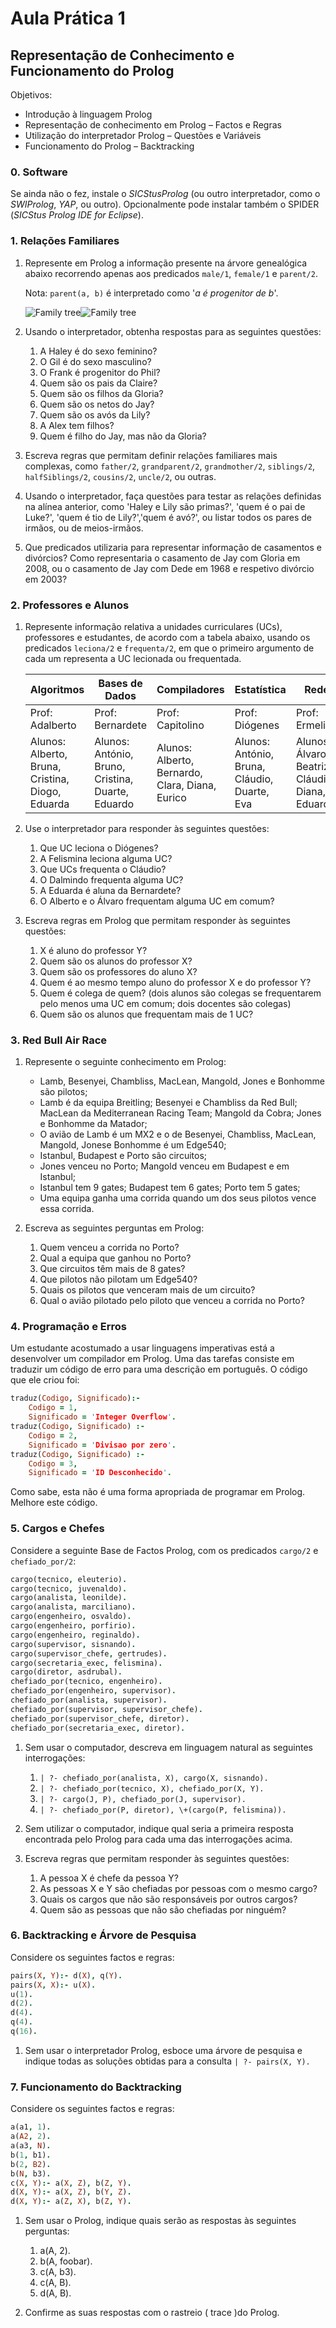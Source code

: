 # Aula Prática 1

## Representação de Conhecimento e Funcionamento do Prolog

Objetivos:

- Introdução à linguagem Prolog
- Representação de conhecimento em Prolog – Factos e Regras
- Utilização do interpretador Prolog – Questões e Variáveis
- Funcionamento do Prolog – Backtracking

### 0. Software

Se ainda não o fez, instale o *SICStusProlog* (ou outro interpretador, como o *SWIProlog*, *YAP*, ou outro).
Opcionalmente pode instalar também o SPIDER (*SICStus Prolog IDE for Eclipse*).

### 1. Relações Familiares

1. Represente em Prolog a informação presente na árvore genealógica abaixo recorrendo apenas aos predicados `male/1`, `female/1` e `parent/2`.

    Nota: `parent(a, b)` é interpretado como '*a é progenitor de b*'.

    ![Family tree](family-tree.png#gh-light-mode-only)![Family tree](family-tree-dark.png#gh-dark-mode-only)

2. Usando o interpretador, obtenha respostas para as seguintes questões:

    1. A Haley é do sexo feminino?
    2. O Gil é do sexo masculino?
    3. O Frank é progenitor do Phil?
    4. Quem são os pais da Claire?
    5. Quem são os filhos da Gloria?
    6. Quem são os netos do Jay?
    7. Quem são os avós da Lily?
    8. A Alex tem filhos?
    9. Quem é filho do Jay, mas não da Gloria?

3. Escreva regras que permitam definir relações familiares mais complexas, como `father/2`, `grandparent/2`, `grandmother/2`, `siblings/2`, `halfSiblings/2`, `cousins/2`, `uncle/2`, ou outras.

4. Usando o interpretador, faça questões para testar as relações definidas na alínea anterior, como 'Haley e Lily são primas?', 'quem é o pai de Luke?', 'quem é tio de Lily?','quem é avó?', ou listar todos os pares de irmãos, ou de meios-irmãos.

5. Que predicados utilizaria para representar informação de casamentos e divórcios?
    Como representaria o casamento de Jay com Gloria em 2008, ou o casamento de Jay com Dede em 1968 e respetivo divórcio em 2003?

### 2. Professores e Alunos

1. Represente informação relativa a unidades curriculares (UCs), professores e estudantes, de acordo com a tabela abaixo, usando os predicados `leciona/2` e `frequenta/2`, em que o primeiro argumento de cada um representa a UC lecionada ou frequentada.

    | Algoritmos                                       | Bases de Dados                                    | Compiladores                                    | Estatística                                  | Redes                                            |
    | ------------------------------------------------ | ------------------------------------------------- | ----------------------------------------------- | -------------------------------------------- | ------------------------------------------------ |
    | Prof: Adalberto                                  | Prof: Bernardete                                  | Prof: Capitolino                                | Prof: Diógenes                               | Prof: Ermelinda                                  |
    | Alunos: Alberto, Bruna, Cristina, Diogo, Eduarda | Alunos: António, Bruno, Cristina, Duarte, Eduardo | Alunos: Alberto, Bernardo, Clara, Diana, Eurico | Alunos: António, Bruna, Cláudio, Duarte, Eva | Alunos: Álvaro, Beatriz, Cláudio, Diana, Eduardo |

2. Use o interpretador para responder às seguintes questões:

    1. Que UC leciona o Diógenes?
    2. A Felismina leciona alguma UC?
    3. Que UCs frequenta o Cláudio?
    4. O Dalmindo frequenta alguma UC?
    5. A Eduarda é aluna da Bernardete?
    6. O Alberto e o Álvaro frequentam alguma UC em comum?

3. Escreva regras em Prolog que permitam responder às seguintes questões:

   1. X é aluno do professor Y?
   2. Quem são os alunos do professor X?
   3. Quem são os professores do aluno X?
   4. Quem é ao mesmo tempo aluno do professor X e do professor Y?
   5. Quem é colega de quem? (dois alunos são colegas se frequentarem pelo menos uma UC em comum; dois docentes são colegas)
   6. Quem são os alunos que frequentam mais de 1 UC?

### 3. Red Bull Air Race

1. Represente o seguinte conhecimento em Prolog:

   - Lamb, Besenyei, Chambliss, MacLean, Mangold, Jones e Bonhomme são pilotos;
   - Lamb é da equipa Breitling; Besenyei e Chambliss da Red Bull; MacLean da Mediterranean Racing Team; Mangold da Cobra; Jones e Bonhomme da Matador;
   - O avião de Lamb é um MX2 e o de Besenyei, Chambliss, MacLean, Mangold, Jonese Bonhomme é um Edge540;
   - Istanbul, Budapest e Porto são circuitos;
   - Jones venceu no Porto; Mangold venceu em Budapest e em Istanbul;
   - Istanbul tem 9 gates; Budapest tem 6 gates; Porto tem 5 gates;
   - Uma equipa ganha uma corrida quando um dos seus pilotos vence essa corrida.

2. Escreva as seguintes perguntas em Prolog:

    1. Quem venceu a corrida no Porto?
    2. Qual a equipa que ganhou no Porto?
    3. Que circuitos têm mais de 8 gates?
    4. Que pilotos não pilotam um Edge540?
    5. Quais os pilotos que venceram mais de um circuito?
    6. Qual o avião pilotado pelo piloto que venceu a corrida no Porto?

### 4. Programação e Erros

Um estudante acostumado a usar linguagens imperativas está a desenvolver um compilador em Prolog.
Uma das tarefas consiste em traduzir um código de erro para uma descrição em português.
O código que ele criou foi:

```prolog
traduz(Codigo, Significado):-
    Codigo = 1,
    Significado = 'Integer Overflow'.
traduz(Codigo, Significado) :-
    Codigo = 2,
    Significado = 'Divisao por zero'.
traduz(Codigo, Significado) :-
    Codigo = 3,
    Significado = 'ID Desconhecido'.
```

Como sabe, esta não é uma forma apropriada de programar em Prolog.
Melhore este código.

### 5. Cargos e Chefes

Considere a seguinte Base de Factos Prolog, com os predicados `cargo/2` e `chefiado_por/2`:

```prolog
cargo(tecnico, eleuterio).
cargo(tecnico, juvenaldo).
cargo(analista, leonilde).
cargo(analista, marciliano).
cargo(engenheiro, osvaldo).
cargo(engenheiro, porfirio).
cargo(engenheiro, reginaldo).
cargo(supervisor, sisnando).
cargo(supervisor_chefe, gertrudes).
cargo(secretaria_exec, felismina).
cargo(diretor, asdrubal).
chefiado_por(tecnico, engenheiro).
chefiado_por(engenheiro, supervisor).
chefiado_por(analista, supervisor).
chefiado_por(supervisor, supervisor_chefe).
chefiado_por(supervisor_chefe, diretor).
chefiado_por(secretaria_exec, diretor).
```

1. Sem usar o computador, descreva em linguagem natural as seguintes interrogações:

    1. `| ?- chefiado_por(analista, X), cargo(X, sisnando).`
    2. `| ?- chefiado_por(tecnico, X), chefiado_por(X, Y).`
    3. `| ?- cargo(J, P), chefiado_por(J, supervisor).`
    4. `| ?- chefiado_por(P, diretor), \+(cargo(P, felismina)).`

2. Sem utilizar o computador, indique qual seria a primeira resposta encontrada pelo Prolog para cada uma das interrogações acima.

3. Escreva regras que permitam responder às seguintes questões:

    1. A pessoa X é chefe da pessoa Y?
    2. As pessoas X e Y são chefiadas por pessoas com o mesmo cargo?
    3. Quais os cargos que não são responsáveis por outros cargos?
    4. Quem são as pessoas que não são chefiadas por ninguém?

### 6. Backtracking e Árvore de Pesquisa

Considere os seguintes factos e regras:

```prolog
pairs(X, Y):- d(X), q(Y).
pairs(X, X):- u(X).
u(1).
d(2).
d(4).
q(4).
q(16).
```

1. Sem usar o interpretador Prolog, esboce uma árvore de pesquisa e indique todas as soluções obtidas para a consulta `| ?- pairs(X, Y).`

### 7. Funcionamento do Backtracking

Considere os seguintes factos e regras:

```prolog
a(a1, 1).
a(A2, 2).
a(a3, N).
b(1, b1).
b(2, B2).
b(N, b3).
c(X, Y):- a(X, Z), b(Z, Y).
d(X, Y):- a(X, Z), b(Y, Z).
d(X, Y):- a(Z, X), b(Z, Y).
```

1. Sem usar o Prolog, indique quais serão as respostas às seguintes perguntas:

    1. a(A, 2).
    2. b(A, foobar).
    3. c(A, b3).
    4. c(A, B).
    5. d(A, B).

2. Confirme as suas respostas com o rastreio ( trace )do Prolog.
